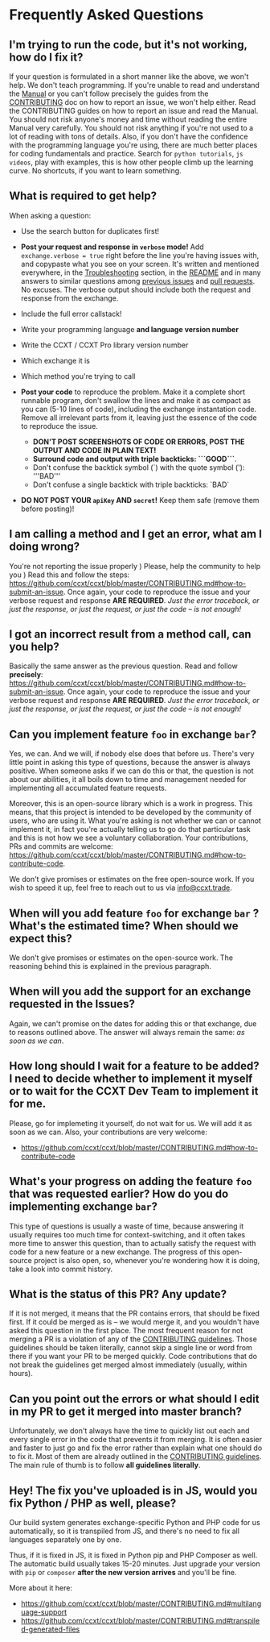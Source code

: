 # Frequently Asked Questions

## I'm trying to run the code, but it's not working, how do I fix it?

If your question is formulated in a short manner like the above, we won't help. We don't teach programming. If you're unable to read and understand the [Manual](https://docs.ccxt.com) or you can't follow precisely the guides from the [CONTRIBUTING](https://github.com/ccxt/ccxt/blob/master/CONTRIBUTING.md) doc on how to report an issue, we won't help either. Read the CONTRIBUTING guides on how to report an issue and read the Manual. You should not risk anyone's money and time without reading the entire Manual very carefully. You should not risk anything if you're not used to a lot of reading with tons of details. Also, if you don't have the confidence with the programming language you're using, there are much better places for coding fundamentals and practice. Search for `python tutorials`, `js videos`, play with examples, this is how other people climb up the learning curve. No shortcuts, if you want to learn something.

## What is required to get help?

When asking a question:

- Use the search button for duplicates first!
- **Post your request and response in `verbose` mode!** Add `exchange.verbose = true` right before the line you're having issues with, and copypaste what you see on your screen. It's written and mentioned everywhere, in the [Troubleshooting](https://docs.ccxt.com/en/latest/manual.html#troubleshooting) section, in the [README](https://github.com/ccxt/ccxt/blob/master/README.md) and in many answers to similar questions among [previous issues](https://github.com/ccxt/ccxt/issues) and [pull requests](https://github.com/ccxt/ccxt/pulls). No excuses. The verbose output should include both the request and response from the exchange.
- Include the full error callstack!
- Write your programming language **and language version number**
- Write the CCXT / CCXT Pro library version number
- Which exchange it is
- Which method you're trying to call

- **Post your code** to reproduce the problem. Make it a complete short runnable program, don't swallow the lines and make it as compact as you can (5-10 lines of code), including the exchange instantation code. Remove all irrelevant parts from it, leaving just the essence of the code to reproduce the issue.
  - **DON'T POST SCREENSHOTS OF CODE OR ERRORS, POST THE OUTPUT AND CODE IN PLAIN TEXT!**
  - **Surround code and output with triple backticks: &#096;&#096;&#096;GOOD&#096;&#096;&#096;**.
  - Don't confuse the backtick symbol (&#096;) with the quote symbol (\'): '''BAD'''
  - Don't confuse a single backtick with triple backticks: &#096;BAD&#096;

- **DO NOT POST YOUR `apiKey` AND `secret`!** Keep them safe (remove them before posting)!

## I am calling a method and I get an error, what am I doing wrong?

You're not reporting the issue properly ) Please, help the community to help you ) Read this and follow the steps: https://github.com/ccxt/ccxt/blob/master/CONTRIBUTING.md#how-to-submit-an-issue. Once again, your code to reproduce the issue and your verbose request and response **ARE REQUIRED**. *Just the error traceback, or just the response, or just the request, or just the code – is not enough!*

## I got an incorrect result from a method call, can you help?

Basically the same answer as the previous question. Read and follow **precisely**: https://github.com/ccxt/ccxt/blob/master/CONTRIBUTING.md#how-to-submit-an-issue. Once again, your code to reproduce the issue and your verbose request and response **ARE REQUIRED**. *Just the error traceback, or just the response, or just the request, or just the code – is not enough!*

## Can you implement feature `foo` in exchange `bar`?

Yes, we can. And we will, if nobody else does that before us. There's very little point in asking this type of questions, because the answer is always positive. When someone asks if we can do this or that, the question is not about our abilities, it all boils down to time and management needed for implementing all accumulated feature requests.

Moreover, this is an open-source library which is a work in progress. This means, that this project is intended to be developed by the community of users, who are using it. What you're asking is not whether we can or cannot implement it, in fact you're actually telling us to go do that particular task and this is not how we see a voluntary collaboration. Your contributions, PRs and commits are welcome: https://github.com/ccxt/ccxt/blob/master/CONTRIBUTING.md#how-to-contribute-code.

We don't give promises or estimates on the free open-source work. If you wish to speed it up, feel free to reach out to us via info@ccxt.trade.

## When will you add feature `foo` for exchange `bar` ? What's the estimated time? When should we expect this?

We don't give promises or estimates on the open-source work. The reasoning behind this is explained in the previous paragraph.

## When will you add the support for an exchange requested in the Issues?

Again, we can't promise on the dates for adding this or that exchange, due to reasons outlined above. The answer will always remain the same: _as soon as we can_.

## How long should I wait for a feature to be added? I need to decide whether to implement it myself or to wait for the CCXT Dev Team to implement it for me.

Please, go for implemeting it yourself, do not wait for us. We will add it as soon as we can. Also, your contributions are very welcome:

- https://github.com/ccxt/ccxt/blob/master/CONTRIBUTING.md#how-to-contribute-code

## What's your progress on adding the feature `foo` that was requested earlier? How do you do implementing exchange `bar`?

This type of questions is usually a waste of time, because answering it usually requires too much time for context-switching, and it often takes more time to answer this question, than to actually satisfy the request with code for a new feature or a new exchange. The progress of this open-source project is also open, so, whenever you're wondering how it is doing, take a look into commit history.

## What is the status of this PR? Any update?

If it is not merged, it means that the PR contains errors, that should be fixed first. If it could be merged as is – we would merge it, and you wouldn't have asked this question in the first place. The most frequent reason for not merging a PR is a violation of any of the [CONTRIBUTING guidelines](https://github.com/ccxt/ccxt/blob/master/CONTRIBUTING.md#derived-exchange-classes). Those guidelines should be taken literally, cannot skip a single line or word from there if you want your PR to be merged quickly. Code contributions that do not break the guidelines get merged almost immediately (usually, within hours).

## Can you point out the errors or what should I edit in my PR to get it merged into master branch?

Unfortunately, we don't always have the time to quickly list out each and every single error in the code that prevents it from merging. It is often easier and faster to just go and fix the error rather than explain what one should do to fix it. Most of them are already outlined in the [CONTRIBUTING guidelines](https://github.com/ccxt/ccxt/blob/master/CONTRIBUTING.md#derived-exchange-classes). The main rule of thumb is to follow **all guidelines literally**.

## Hey! The fix you've uploaded is in JS, would you fix Python / PHP as well, please?

Our build system generates exchange-specific Python and PHP code for us automatically, so it is transpiled from JS, and there's no need to fix all languages separately one by one.

Thus, if it is fixed in JS, it is fixed in Python pip and PHP Composer as well. The automatic build usually takes 15-20 minutes. Just upgrade your version with `pip` or `composer` **after the new version arrives** and you'll be fine.

More about it here:

- https://github.com/ccxt/ccxt/blob/master/CONTRIBUTING.md#multilanguage-support
- https://github.com/ccxt/ccxt/blob/master/CONTRIBUTING.md#transpiled-generated-files
